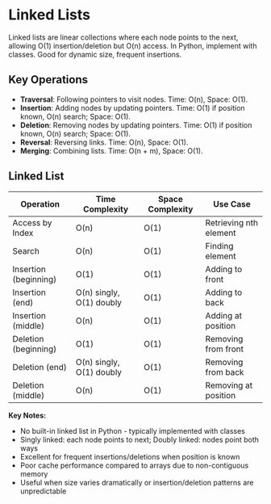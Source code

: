 # Linked Lists

Linked lists are linear collections where each node points to the next, allowing O(1) insertion/deletion but O(n) access. In Python, implement with classes. Good for dynamic size, frequent insertions.

## Key Operations
- **Traversal**: Following pointers to visit nodes. Time: O(n), Space: O(1).
- **Insertion**: Adding nodes by updating pointers. Time: O(1) if position known, O(n) search; Space: O(1).
- **Deletion**: Removing nodes by updating pointers. Time: O(1) if position known, O(n) search; Space: O(1).
- **Reversal**: Reversing links. Time: O(n), Space: O(1).
- **Merging**: Combining lists. Time: O(n + m), Space: O(1).

## Linked List

| Operation | Time Complexity | Space Complexity | Use Case |
|-----------|-----------------|------------------|----------|
| Access by Index | O(n) | O(1) | Retrieving nth element |
| Search | O(n) | O(1) | Finding element |
| Insertion (beginning) | O(1) | O(1) | Adding to front |
| Insertion (end) | O(n) singly, O(1) doubly | O(1) | Adding to back |
| Insertion (middle) | O(n) | O(1) | Adding at position |
| Deletion (beginning) | O(1) | O(1) | Removing from front |
| Deletion (end) | O(n) singly, O(1) doubly | O(1) | Removing from back |
| Deletion (middle) | O(n) | O(1) | Removing at position |

**Key Notes:**
- No built-in linked list in Python - typically implemented with classes
- Singly linked: each node points to next; Doubly linked: nodes point both ways
- Excellent for frequent insertions/deletions when position is known
- Poor cache performance compared to arrays due to non-contiguous memory
- Useful when size varies dramatically or insertion/deletion patterns are unpredictable
